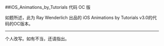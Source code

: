 ##iOS_Animations_by_Tutorials 代码 OC 版

如题所述，此为 Ray Wenderlich 出品的 iOS Animations by Tutorials v3.0的代码的OC版本。

----------------------------

个人改写。如有不当，还请指出。